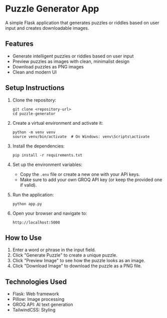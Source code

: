 # Puzzle Generator App

A simple Flask application that generates puzzles or riddles based on user input and creates downloadable images.

## Features

- Generate intelligent puzzles or riddles based on user input
- Preview puzzles as images with clean, minimalist design
- Download puzzles as PNG images
- Clean and modern UI

## Setup Instructions

1. Clone the repository:
   ```
   git clone <repository-url>
   cd puzzle-generator
   ```

2. Create a virtual environment and activate it:
   ```
   python -m venv venv
   source venv/bin/activate  # On Windows: venv\Scripts\activate
   ```

3. Install the dependencies:
   ```
   pip install -r requirements.txt
   ```

4. Set up the environment variables:
   - Copy the `.env` file or create a new one with your API keys.
   - Make sure to add your own GROQ API key (or keep the provided one if valid).

5. Run the application:
   ```
   python app.py
   ```

6. Open your browser and navigate to:
   ```
   http://localhost:5000
   ```

## How to Use

1. Enter a word or phrase in the input field.
2. Click "Generate Puzzle" to create a unique puzzle.
3. Click "Preview Image" to see how the puzzle looks as an image.
4. Click "Download Image" to download the puzzle as a PNG file.

## Technologies Used

- Flask: Web framework
- Pillow: Image processing
- GROQ API: AI text generation
- TailwindCSS: Styling